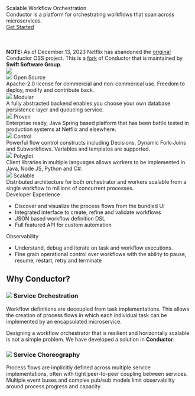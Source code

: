 <div class="container hero">
  <div class="row justify-content-center align-items-center">
    <div class="col-6">
      <div class="heading">
        Scalable Workflow Orchestration
      </div>
      <div class="caption pt-3">
        Conductor is a platform for orchestrating workflows that span across microservices.
      </div>
      <div class="mt-5"> 
        <a type="button" class="btn btn-primary" href="/gettingstarted/source.html">Get Started</a>
      </div>
      <div style="padding-top:50px">
        <b>NOTE:</b> As of December 13, 2023 Netflix has abandoned the <a href=https://github.com/Netflix/conductor>original</a> Conductor OSS project. This is a <a href=https://github.com/swift-conductor>fork</a> of Conductor that is maintained by <b>Swift Software Group</b>. 
      </div >      
    </div>
    <div class="col-6">
      <img src="/img/workflow.svg" class="illustration">
    </div>
  </div>
</div>


<div class="container bullets">
  <div class="row justify-content-center">
    <div class="col-4">
      <div class="heading">
        <img src="/img/icons/osi.svg" class="icon"/> Open Source
      </div>
      <div class="caption">
        Apache-2.0 license for commercial and non-commerical use. Freedom to deploy, modify and contribute back.
      </div>
    </div>
    <div class="col-4">
      <div class="heading">
        <img src="/img/icons/modular.svg" class="icon"/> Modular
      </div>
      <div class="caption">
        A fully abstracted backend enables you choose your own database persistence layer and queueing service.
      </div>
    </div>
    <div class="col-4">
      <div class="heading">
        <img src="/img/icons/shield.svg" class="icon"/> Proven
      </div>
      <div class="caption">        
        Enterprise ready, Java Spring based platform that has been battle tested in production systems at Netflix and elsewhere.
      </div>
    </div>
  </div>
  
  
  <div class="row justify-content-center">
    <div class="col-4">
      <div class="heading">
         <img src="/img/icons/wrench.svg" class="icon"/> Control
      </div>
      <div class="caption">        
        Powerful flow control constructs including Decisions, Dynamic Fork-Joins and Subworkflows. Variables and templates are supported.
      </div>
    </div>
    <div class="col-4">
      <div class="heading">
        <img src="/img/icons/brackets.svg" class="icon"/> Polyglot
      </div>
      <div class="caption">        
        Client libraries in multiple languages allows workers to be implemented in Java, Node JS, Python and C#.
      </div>
    </div>
    <div class="col-4">
      <div class="heading">
         <img src="/img/icons/server.svg" class="icon" /> Scalable
      </div>
      <div class="caption">        
        Distributed architecture for both orchestrator and workers scalable from a single workflow to millions of concurrent processes.
      </div>
    </div>
  </div>
</div>

<div class="container module">
  <div class="row align-items-center">
    <div class="col-6">
      <div class="heading">
        Developer Experience
      </div>
      <div class="caption">        
        <ul>
          <li>Discover and visualize the process flows from the bundled UI</li>
          <li>Integrated interface to create, refine and validate workflows</li>          
          <li>JSON based workflow definition DSL</li>
          <li>Full featured API for custom automation</li>
        </ui>
      </div>
    </div>
    <div class="col-6">
      <div class="screenshot" style="background-image: url(/img/tutorial/Switch_UPS.png);"></div>
    </div>
  </div>
</div>

<div class="container module">
  <div class="row">
    <div class="col-6">
      <div class="heading">
        Observability
      </div>
      <div class="caption">    
        <ul>
          <li>Understand, debug and iterate on task and workflow executions.</li>
          <li>Fine grain operational control over workflows with the ability to pause, resume, restart, retry and terminate</li>
        </ul>
      </div>
    </div>
    <div class="col-6">
      <div class="screenshot" style="background-image: url(/img/timeline.png);"></div>
    </div>
  </div>
</div>


<div class="compare">
  <div class="container">
    <div class="row">
      <div class="col-12">
        <h2 class="heading">Why Conductor?</h2>
      </div>
    </div>
    <div class="row align-items-stretch">
      <div class="col-6">
      <div class="bubble">
        <h3 class="heading">
           <img src="/img/favicon.svg" class="icon"/> Service Orchestration
        </h3>
        <div class="caption">        
          <p>Workflow definitions are decoupled from task implementations. This allows the creation of process flows in which each individual task can be implemented 
          by an encapsulated microservice.</p>
          <p>Designing a workflow orchestrator that is resilient and horizontally scalable is not a simple problem. We have developed a solution in <b>Conductor</b>.</p>
        </div>
        </div>
      </div>
      <div class="col-6">
      <div class="bubble">
        <h3 class="heading">
          <img src="/img/icons/network.svg" class="icon"/> Service Choreography
        </h3>
        <div class="caption">        
          Process flows are implicitly defined across multiple service implementations, often with
          tight peer-to-peer coupling between services. Multiple event buses and complex
          pub/sub models limit observability around process progress and capacity. 
        </div>
      </div>
      </div>
    </div>
  </div>
</div>
